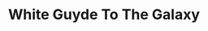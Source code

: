 ---
title: "White Guyde To The Galaxy"
authors:
    - "Tatiana Mac"
type: "article"
categories: 
    - "anti-racism"
link: "https://tatianamac.com/posts/white-guyde/"
---
